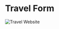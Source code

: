 # Travel Form
![Travel Website](https://user-images.githubusercontent.com/109106936/212560480-a26b1f47-4ef3-48ac-ae2b-083781dc960b.png)
